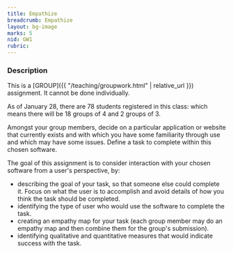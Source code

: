 ```yaml
---
title: Empathize
breadcrumb: Empathize
layout: bg-image
marks: 5
nid: GW1
rubric:
---
```


### Description

This is a [GROUP]({{ "/teaching/groupwork.html" | relative_url }}) assignment. It cannot be done individually.

As of January 28, there are 78 students registered in this class: which means there will be 18 groups of 4 and 2 groups of 3.

Amongst your group members, decide on a particular application or website that currently exists and with which you have some familiarity through use and which may have some issues. Define a task to complete within this chosen software.

The goal of this assignment is to consider interaction with your chosen software from a user's perspective, by:
* describing the goal of your task, so that someone else could complete it. Focus on what the user is to accomplish and avoid details of how you think the task should be completed.
* identifying the type of user who would use the software to complete the task.
* creating an empathy map for your task (each group member may do an empathy map and then combine them for the group's submission).
* identifying qualitative and quantitative measures that would indicate success with the task.
